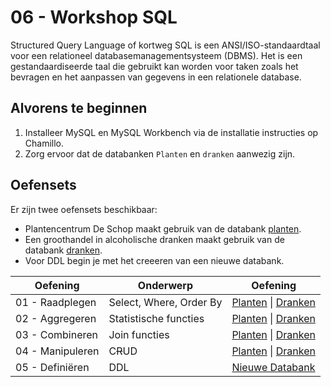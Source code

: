 # 06 - Workshop SQL

Structured Query Language of kortweg SQL is een ANSI/ISO-standaardtaal voor een relationeel databasemanagementsysteem (DBMS). Het is een gestandaardiseerde taal die gebruikt kan worden voor taken zoals het bevragen en het aanpassen van gegevens in een relationele database.

## Alvorens te beginnen
1. Installeer MySQL en MySQL Workbench via de installatie instructies op Chamillo.
2. Zorg ervoor dat de databanken `Planten` en `dranken` aanwezig zijn.

## Oefensets
Er zijn twee oefensets beschikbaar: 
- Plantencentrum De Schop maakt gebruik van de databank [planten](exercises/planten/structure.md).
- Een groothandel in alcoholische dranken maakt gebruik van de databank [dranken](exercises/dranken/structure.md).
- Voor DDL begin je met het creeeren van een nieuwe databank.

| Oefening | Onderwerp | Oefening |
| -------- | --------- | -------- |
| 01 - Raadplegen      | Select, Where, Order By | [Planten](exercises/planten/exercise-1.md) \| [Dranken](exercises/dranken/exercise-1.md) |
| 02 - Aggregeren      | Statistische functies   | [Planten](exercises/planten/exercise-2.md) \| [Dranken](exercises/dranken/exercise-2.md) |
| 03 - Combineren      | Join functies           | [Planten](exercises/planten/exercise-3.md) \| [Dranken](exercises/dranken/exercise-3.md) |
| 04 - Manipuleren     | C~~R~~UD                | [Planten](exercises/planten/exercise-4.md) \| [Dranken](exercises/dranken/exercise-4.md) |
| 05 - Definiëren      | DDL                     | [Nieuwe Databank](exercises/ddl/exercise-1.md) |